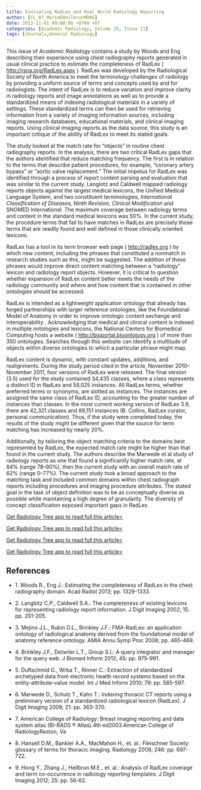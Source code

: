 ```yaml
---
title: Evaluating RadLex and Real World Radiology Reporting
author: [CL_AT_MartaEHeilbrunMDMS]
date: 2013-11-01 00:00:00 +0700 +07
categories: [Academic Radiology, Volume 20, Issue 11]
tags: [Journals,General Radiology]
---
```

This issue of _Academic Radiology_ contains a study by Woods and Eng describing their experience using chest radiography reports generated in usual clinical practice to estimate the completeness of RadLex (  http://rsna.org/RadLex.aspx ). RadLex was developed by the Radiological Society of North America to meet the terminology challenges of radiology by providing a uniform source of terms and concepts used by and for radiologists. The intent of RadLex is to reduce variation and improve clarity in radiology reports and image annotations as well as to provide a standardized means of indexing radiological materials in a variety of settings. These standardized terms can then be used for retrieving information from a variety of imaging information sources, including imaging research databases, educational materials, and clinical imaging reports. Using clinical imaging reports as the data source, this study is an important critique of the ability of RadLex to meet its stated goals.

The study looked at the match rate for “objects” in routine chest radiography reports. In the analysis, there are two critical RadLex gaps that the authors identified that reduce matching frequency. The first is in relation to the terms that describe patient procedures, for example, “coronary artery bypass” or “aortic valve replacement.” The initial impetus for RadLex was identified through a process of report content parsing and evaluation that was similar to the current study. Langlotz and Caldwell mapped radiology reports objects against the largest medical lexicons, the Unified Medical Language System, and two constituent terminologies, _International Classification of Diseases, Ninth Revision, Clinical Modification_ and SNOMED International. The maximum coverage between radiology terms and content in the standard medical lexicons was 50%. In the current study, the procedure terms that fail to have matches in RadLex are precisely those terms that are readily found and well defined in those clinically oriented lexicons.

RadLex has a tool in its term browser web page (  http://radlex.org ) by which new content, including the phrases that constituted a nonmatch in research studies such as this, might be suggested. The addition of these phrases would improve direct content matching between a “radiology” lexicon and radiology report objects. However, it is critical to question whether expansion of RadLex content better meets the needs of the radiology community and where and how content that is contained in other ontologies should be accessed.

RadLex is intended as a lightweight application ontology that already has forged partnerships with larger reference ontologies, like the Foundational Model of Anatomy in order to improve ontologic content exchange and interoperability . Acknowledging that medical and clinical content is indexed in multiple ontologies and lexicons, the National Centers for Biomedical Computing hosts a website (  http://bioportal.bioontology.org ) of more than 350 ontologies. Searches through this website can identify a multitude of objects within diverse ontologies to which a particular phrase might map.

RadLex content is dynamic, with constant updates, additions, and realignments. During the study period cited in the article, November 2010–November 2011, four versions of RadLex were released. The final version (3.5) used for the study contained 34,435 classes, where a class represents a distinct ID in RadLex and 58,025 instances. All RadLex terms, whether preferred terms or synonyms, are slotted as instances. The instances are assigned the same class of RadLex ID, accounting for the greater number of instances than classes. In the most current working version of RadLex 3.9, there are 42,321 classes and 69,151 instances (B. Collins, RadLex curator, personal communication). Thus, if the study were completed today, the results of the study might be different given that the source for term matching has increased by nearly 20%.

Additionally, by tailoring the object matching criteria to the domains best represented by RadLex, the expected match rate might be higher than that found in the current study. The authors describe the Marwede et al study of radiology reports as one that found a significantly higher match rate, at 84% (range 78–90%), then the current study with an overall match rate of 62% (range 0–77%). The current study took a broad approach to the matching task and included common domains within chest radiograph reports including procedures and imaging procedure attributes. The stated goal in the task of object definition was to be as conceptually diverse as possible while maintaining a high degree of granularity. The diversity of concept classification exposed important gaps in RadLex.

[Get Radiology Tree app to read full this article<](https://clinicalpub.com/app)

[Get Radiology Tree app to read full this article<](https://clinicalpub.com/app)

[Get Radiology Tree app to read full this article<](https://clinicalpub.com/app)

[Get Radiology Tree app to read full this article<](https://clinicalpub.com/app)

## References

- 1\. Woods R., Eng J.: Estimating the completeness of RadLex in the chest radiography domain. Acad Radiol 2013; pp. 1329-1333.


- 2\. Langlotz C.P., Caldwell S.A.: The completeness of existing lexicons for representing radiology report information. J Digit Imaging 2002; 15: pp. 201-205.


- 3\. Mejino J.L., Rubin D.L., Brinkley J.F.: FMA-RadLex: an application ontology of radiological anatomy derived from the foundational model of anatomy reference ontology. AMIA Annu Symp Proc 2008; pp. 465-469.


- 4\. Brinkley J.F., Detwiler L.T., Group S.I.: A query integrator and manager for the query web. J Biomed Inform 2012; 45: pp. 975-991.


- 5\. Duftschmid G., Wrba T., Rinner C.: Extraction of standardized archetyped data from electronic health record systems based on the entity-attribute-value model. Int J Med Inform 2010; 79: pp. 585-597.


- 6\. Marwede D., Schulz T., Kahn T.: Indexing thoracic CT reports using a preliminary version of a standardized radiological lexicon (RadLex). J Digit Imaging 2008; 21: pp. 363-370.


- 7\. American College of Radiology: Breast imaging reporting and data system atlas (BI-RADS  ®  Atlas).4th ed2003.American College of RadiologyReston, Va


- 8\. Hansell D.M., Bankier A.A., MacMahon H., et. al.: Fleischner Society: glossary of terms for thoracic imaging. Radiology 2008; 246: pp. 697-722.


- 9\. Hong Y., Zhang J., Heilbrun M.E., et. al.: Analysis of RadLex coverage and term co-occurrence in radiology reporting templates. J Digit Imaging 2012; 25: pp. 56-62.